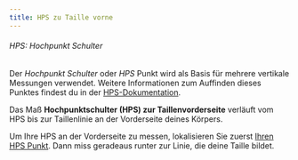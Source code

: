 ```yaml
---
title: HPS zu Taille vorne
---
```


<Note>

###### HPS: Hochpunkt Schulter

Der _Hochpunkt Schulter_ oder _HPS_ Punkt wird als Basis für mehrere vertikale Messungen verwendet.
Weitere Informationen zum Auffinden dieses Punktes findest du in der [HPS-Dokumentation](/docs/measurements/hps/).

</Note>

Das Maß **Hochpunktschulter (HPS) zur Taillenvorderseite** verläuft vom HPS bis zur Taillenlinie an der Vorderseite deines Körpers.

Um Ihre HPS an der Vorderseite zu messen, lokalisieren Sie zuerst [Ihren HPS Punkt](/docs/measurements/hps/). Dann miss geradeaus runter zur Linie, die deine Taille bildet.
